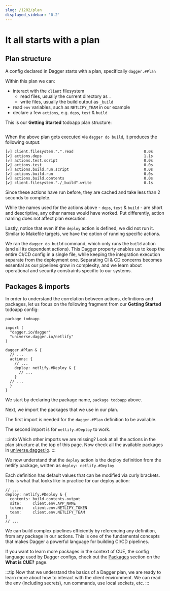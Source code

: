 ```yaml
---
slug: /1202/plan
displayed_sidebar: '0.2'
---
```


# It all starts with a plan

## Plan structure

A config declared in Dagger starts with a plan, specifically `dagger.#Plan`

Within this plan we can:

- interact with the `client` filesystem
  - read files, usually the current directory as `.`
  - write files, usually the build output as `_build`
- read `env` variables, such as `NETLIFY_TEAM` in our example
- declare a few `actions`, e.g. `deps`, `test` & `build`

This is our **Getting Started** todoapp plan structure:

```cue file=../tests/core-concepts/plan/structure.cue.fragment

```

When the above plan gets executed via `dagger do build`, it produces the following output:

```shell
[✔] client.filesystem.".".read                               0.0s
[✔] actions.deps                                             1.1s
[✔] actions.test.script                                      0.0s
[✔] actions.test                                             0.0s
[✔] actions.build.run.script                                 0.0s
[✔] actions.build.run                                        0.0s
[✔] actions.build.contents                                   0.0s
[✔] client.filesystem."./_build".write                       0.1s
```

Since these actions have run before, they are cached and take less than 2 seconds to complete.

While the names used for the actions above - `deps`, `test` & `build` - are short and descriptive,
any other names would have worked. Put differently, action naming does not affect plan execution.

Lastly, notice that even if the `deploy` action is defined, we did not run it.
Similar to Makefile targets, we have the option of running specific actions.

We ran the `dagger do build` command, which only runs the `build` action (and all its dependent actions).
This Dagger property enables us to keep the entire CI/CD config in a single file, while keeping the integration execution separate from the deployment one.
Separating CI & CD concerns becomes essential as our pipelines grow in complexity, and we learn about operational and security constraints specific to our systems.

## Packages & imports

In order to understand the correlation between actions, definitions and packages, let us focus on the following fragment from our **Getting Started** todoapp config:

```cue
package todoapp

import (
  "dagger.io/dagger"
  "universe.dagger.io/netlify"
)

dagger.#Plan & {
  // ...
  actions: {
    // ...
    deploy: netlify.#Deploy & {
      // ...
    }
  // ...
  }
}
```

We start by declaring the package name, `package todoapp` above.

Next, we import the packages that we use in our plan.

The first import is needed for the `dagger.#Plan` definition to be available.

The second import is for `netlify.#Deploy` to work.

:::info
Which other imports we are missing?
Look at all the actions in the plan structure at the top of this page.
Now check all the available packages in [universe.dagger.io](https://github.com/dagger/dagger/tree/v0.2.7/pkg/universe.dagger.io).
:::

We now understand that the `deploy` action is the deploy definition from the netlify package, written as `deploy: netlify.#Deploy`

Each definition has default values that can be modified via curly brackets. This is what that looks like in practice for our deploy action:

```cue
// ...
deploy: netlify.#Deploy & {
  contents: build.contents.output
  site:     client.env.APP_NAME
  token:    client.env.NETLIFY_TOKEN
  team:     client.env.NETLIFY_TEAM
}
// ...
```

We can build complex pipelines efficiently by referencing any definition, from any package in our actions.
This is one of the fundamental concepts that makes Dagger a powerful language for building CI/CD pipelines.

If you want to learn more packages in the context of CUE, the config language used by Dagger configs, check out the [Packages](1215-what-is-cue.md#packages) section on the **What is CUE?** page.

:::tip
Now that we understand the basics of a Dagger plan, we are ready to learn more about how to interact with the client environment.
We can read the env (including secrets), run commands, use local sockets, etc.
:::
